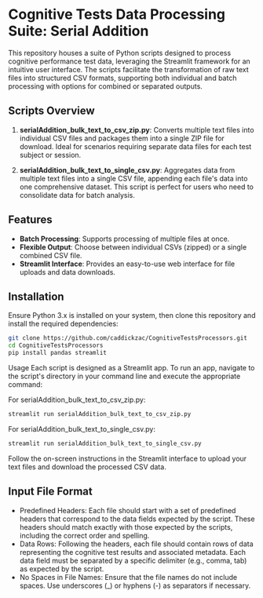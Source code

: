 # Cognitive Tests Data Processing Suite: Serial Addition

This repository houses a suite of Python scripts designed to process cognitive performance test data, leveraging the Streamlit framework for an intuitive user interface. The scripts facilitate the transformation of raw text files into structured CSV formats, supporting both individual and batch processing with options for combined or separated outputs.

## Scripts Overview

1. **serialAddition_bulk_text_to_csv_zip.py**: Converts multiple text files into individual CSV files and packages them into a single ZIP file for download. Ideal for scenarios requiring separate data files for each test subject or session.

2. **serialAddition_bulk_text_to_single_csv.py**: Aggregates data from multiple text files into a single CSV file, appending each file's data into one comprehensive dataset. This script is perfect for users who need to consolidate data for batch analysis.

## Features

- **Batch Processing**: Supports processing of multiple files at once.
- **Flexible Output**: Choose between individual CSVs (zipped) or a single combined CSV file.
- **Streamlit Interface**: Provides an easy-to-use web interface for file uploads and data downloads.

## Installation

Ensure Python 3.x is installed on your system, then clone this repository and install the required dependencies:

```bash
git clone https://github.com/caddickzac/CognitiveTestsProcessors.git
cd CognitiveTestsProcessors
pip install pandas streamlit
```

Usage
Each script is designed as a Streamlit app. To run an app, navigate to the script's directory in your command line and execute the appropriate command:

For serialAddition_bulk_text_to_csv_zip.py:
```bash
streamlit run serialAddition_bulk_text_to_csv_zip.py
```


For serialAddition_bulk_text_to_single_csv.py:
```bash
streamlit run serialAddition_bulk_text_to_single_csv.py
```
Follow the on-screen instructions in the Streamlit interface to upload your text files and download the processed CSV data.

## Input File Format
- Predefined Headers: Each file should start with a set of predefined headers that correspond to the data fields expected by the script. These headers should match exactly with those expected by the scripts, including the correct order and spelling.
- Data Rows: Following the headers, each file should contain rows of data representing the cognitive test results and associated metadata. Each data field must be separated by a specific delimiter (e.g., comma, tab) as expected by the script.
- No Spaces in File Names: Ensure that the file names do not include spaces. Use underscores (_) or hyphens (-) as separators if necessary.


